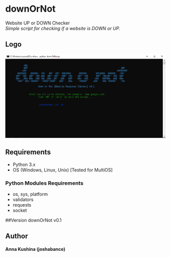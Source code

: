 # downOrNot
Website UP or DOWN Checker <br/>
_Simple script for checking if a website is DOWN or UP._

## Logo
![downOrNot Logo](/logo.png)

## Requirements
* Python 3.x
* OS (Windows, Linux, Unix) [Tested for MultiOS]
### Python Modules Requirements
* os, sys, platform
* validators
* requests
* socket

##Version
downOrNot v0.1

## Author
#### Anna Kushina (joshabance)
